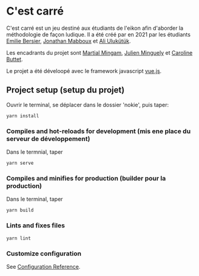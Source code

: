 # C'est carré

C'est carré est un jeu destiné aux étudiants de l'eikon afin d'aborder la méthodologie de façon ludique. Il a été créé par en 2021 par les étudiants [Emilie Bersier](mailto:emilie@bersier.com), [Jonathan Mabboux](mailto:jonatan.mabboux@gmail.com) et [Ali Ulukütük](mailto:lefutoirwastaken@gmail.com).

Les encadrants du projet sont [Martial Mingam](mailto:mingamm@eikon.ch), [Julien Minguely](mailto:Julien.Minguely@edufr.ch) et [Caroline Buttet](mailto:caroline.buttet@eikon.ch).

Le projet a été déveloopé avec le framework javascript [vue.js](https://vuejs.org/).

## Project setup (setup du projet)

Ouvrir le terminal, se déplacer dans le dossier 'nokie', puis taper:

```
yarn install
```

### Compiles and hot-reloads for development (mis ene place du serveur de développement)

Dans le termnial, taper

```
yarn serve
```

### Compiles and minifies for production (builder pour la production)

Dans le terminal, taper

```
yarn build
```

### Lints and fixes files

```
yarn lint
```

### Customize configuration

See [Configuration Reference](https://cli.vuejs.org/config/).
